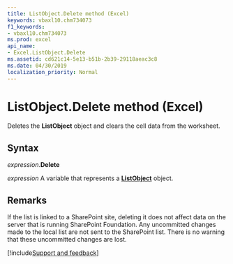 ```yaml
---
title: ListObject.Delete method (Excel)
keywords: vbaxl10.chm734073
f1_keywords:
- vbaxl10.chm734073
ms.prod: excel
api_name:
- Excel.ListObject.Delete
ms.assetid: cd621c14-5e13-b51b-2b39-29118aeac3c8
ms.date: 04/30/2019
localization_priority: Normal
---
```



# ListObject.Delete method (Excel)

Deletes the **ListObject** object and clears the cell data from the worksheet.


## Syntax

_expression_.**Delete**

_expression_ A variable that represents a **[ListObject](Excel.ListObject.md)** object.


## Remarks

If the list is linked to a SharePoint site, deleting it does not affect data on the server that is running SharePoint Foundation. Any uncommitted changes made to the local list are not sent to the SharePoint list. There is no warning that these uncommitted changes are lost.




[!include[Support and feedback](~/includes/feedback-boilerplate.md)]
